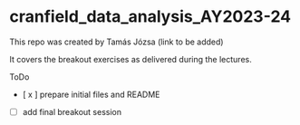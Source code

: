 # cranfield_data_analysis_AY2023-24

This repo was created by Tamás Józsa (link to be added)

It covers the breakout exercises as delivered during the lectures.

ToDo
- [ x ] prepare initial files and README
- [ ] add final breakout session
